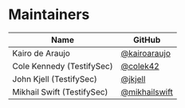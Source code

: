 # Maintainers

| Name                       | GitHub          |
|----------------------------|-----------------|
| Kairo de Araujo | [@kairoaraujo](https://github.com/kairoaraujo) |
| Cole Kennedy (TestifySec)      | [@colek42](https://github.com/colek42) |
| John Kjell (TestifySec)     | [@jkjell](https://github.com/jkjell) |
| Mikhail Swift (TestifySec) | [@mikhailswift](https://github.com/mikhailswift) |
